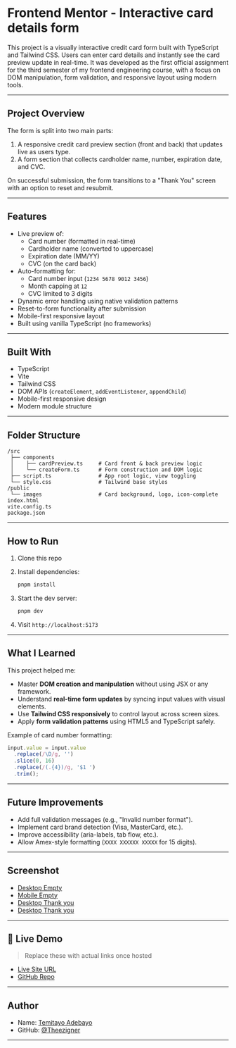 # Frontend Mentor - Interactive card details form

This project is a visually interactive credit card form built with TypeScript and Tailwind CSS. Users can enter card details and instantly see the card preview update in real-time. It was developed as the first official assignment for the third semester of my frontend engineering course, with a focus on DOM manipulation, form validation, and responsive layout using modern tools.

---

## Project Overview

The form is split into two main parts:
1. A responsive credit card preview section (front and back) that updates live as users type.
2. A form section that collects cardholder name, number, expiration date, and CVC.

On successful submission, the form transitions to a "Thank You" screen with an option to reset and resubmit.

---

## Features

- Live preview of:
  - Card number (formatted in real-time)
  - Cardholder name (converted to uppercase)
  - Expiration date (MM/YY)
  - CVC (on the card back)
- Auto-formatting for:
  - Card number input (`1234 5678 9012 3456`)
  - Month capping at `12`
  - CVC limited to 3 digits
- Dynamic error handling using native validation patterns
- Reset-to-form functionality after submission
- Mobile-first responsive layout
- Built using vanilla TypeScript (no frameworks)

---

## Built With

- TypeScript
- Vite
- Tailwind CSS
- DOM APIs (`createElement`, `addEventListener`, `appendChild`)
- Mobile-first responsive design
- Modern module structure

---

## Folder Structure

```
/src
 ├── components
 │    ├── cardPreview.ts     # Card front & back preview logic
 │    └── createForm.ts      # Form construction and DOM logic
 ├── script.ts               # App root logic, view toggling
 └── style.css               # Tailwind base styles
/public
 └── images                  # Card background, logo, icon-complete
index.html
vite.config.ts
package.json
```

---

## How to Run

1. Clone this repo
2. Install dependencies:

   ```bash
   pnpm install
   ```

3. Start the dev server:

   ```bash
   pnpm dev
   ```

4. Visit `http://localhost:5173`

---

## What I Learned

This project helped me:
- Master **DOM creation and manipulation** without using JSX or any framework.
- Understand **real-time form updates** by syncing input values with visual elements.
- Use **Tailwind CSS responsively** to control layout across screen sizes.
- Apply **form validation patterns** using HTML5 and TypeScript safely.

Example of card number formatting:
```ts
input.value = input.value
  .replace(/\D/g, '')
  .slice(0, 16)
  .replace(/(.{4})/g, '$1 ')
  .trim();
```

---

## Future Improvements

- Add full validation messages (e.g., "Invalid number format").
- Implement card brand detection (Visa, MasterCard, etc.).
- Improve accessibility (aria-labels, tab flow, etc.).
- Allow Amex-style formatting (`XXXX XXXXXX XXXXX` for 15 digits).

---

## Screenshot

- [Desktop Empty](/images/desktop-empty.png)
- [Mobile Empty](/images/mobile-empty.png)
- [Desktop Thank you](/images/desktop-thankyou.png)
- [Desktop Thank you](/images/desktop-thankyou.png)

---

## 🔗 Live Demo

> Replace these with actual links once hosted
- [Live Site URL](https://your-live-site-url.com)
- [GitHub Repo](https://github.com/your-username/credit-card-form)

---

## Author

- Name: [Temitayo Adebayo](#)
- GitHub: [@Theezigner](https://github.com/Theezigner)

---

